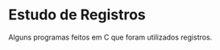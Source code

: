 <html>
  <h1>Estudo de Registros</h1>
  
  <p>Alguns programas feitos em C que foram utilizados registros.</p>
</html>
